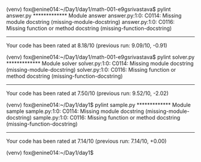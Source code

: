 (venv) fox@enine014:~/Day1/day1/math-001-e9gsrivastava$ pylint answer.py 
************* Module answer
answer.py:1:0: C0114: Missing module docstring (missing-module-docstring)
answer.py:1:0: C0116: Missing function or method docstring (missing-function-docstring)

------------------------------------------------------------------
Your code has been rated at 8.18/10 (previous run: 9.09/10, -0.91)

(venv) fox@enine014:~/Day1/day1/math-001-e9gsrivastava$ pylint solver.py
************* Module solver
solver.py:1:0: C0114: Missing module docstring (missing-module-docstring)
solver.py:1:0: C0116: Missing function or method docstring (missing-function-docstring)

------------------------------------------------------------------
Your code has been rated at 7.50/10 (previous run: 9.52/10, -2.02)

(venv) fox@enine014:~/Day1/day1$ pylint sample.py 
************* Module sample
sample.py:1:0: C0114: Missing module docstring (missing-module-docstring)
sample.py:1:0: C0116: Missing function or method docstring (missing-function-docstring)

------------------------------------------------------------------
Your code has been rated at 7.14/10 (previous run: 7.14/10, +0.00)

(venv) fox@enine014:~/Day1/day1$ 
